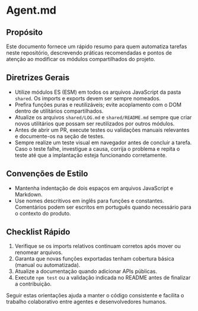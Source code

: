 # Agent.md

## Propósito
Este documento fornece um rápido resumo para quem automatiza tarefas neste repositório, descrevendo práticas recomendadas e pontos de atenção ao modificar os módulos compartilhados do projeto.

## Diretrizes Gerais
- Utilize módulos ES (ESM) em todos os arquivos JavaScript da pasta `shared`. Os imports e exports devem ser sempre nomeados.
- Prefira funções puras e reutilizáveis; evite acoplamento com o DOM dentro de utilitários compartilhados.
- Atualize os arquivos `shared/LOG.md` e `shared/README.md` sempre que criar novos utilitários que possam ser reutilizados por outros módulos.
- Antes de abrir um PR, execute testes ou validações manuais relevantes e documente-os na seção de testes.
- Sempre realize um teste visual em navegador antes de concluir a tarefa. Caso o teste falhe, investigue a causa, corrija o problema e repita o teste até que a implantação esteja funcionando corretamente.

## Convenções de Estilo
- Mantenha indentação de dois espaços em arquivos JavaScript e Markdown.
- Use nomes descritivos em inglês para funções e constantes. Comentários podem ser escritos em português quando necessário para o contexto do produto.

## Checklist Rápido
1. Verifique se os imports relativos continuam corretos após mover ou renomear arquivos.
2. Garanta que novas funções exportadas tenham cobertura básica (manual ou automatizada).
3. Atualize a documentação quando adicionar APIs públicas.
4. Execute `npm test` ou a validação indicada no README antes de finalizar a contribuição.

Seguir estas orientações ajuda a manter o código consistente e facilita o trabalho colaborativo entre agentes e desenvolvedores humanos.
